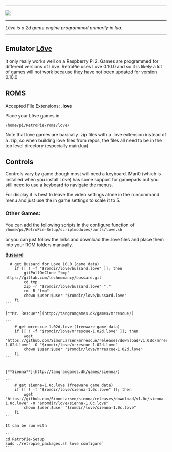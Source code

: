 ***
![](http://dedarwin.net/wp-content/uploads/2015/03/love2d.png)
***
_Löve is a 2d game engine programmed primarily in lua._
***
## Emulator [Löve](https://bitbucket.org/rude/love/src)

It only really works well on a Raspberry Pi 2. Games are programmed for different versions of Löve. RetroPie uses Love 0.10.0 and so it is likely a lot of games will not work because they have not been updated for version 0.10.0

## ROMS

Accepted File Extensions: **.love**

Place your Löve games in

```
/home/pi/RetroPie/roms/love/
```

Note that love games are basically .zip files with a .love extension instead of a .zip, so when building love files from repos, the files all need to be in the top level directory (especially main.lua)

## Controls

Controls vary by game though most will need a keyboard. Mari0 (which is installed when you install Löve) has some support for gamepads but you still need to use a keyboard to navigate the menus. 

For display it is best to leave the video settings alone in the runcommand menu and just use the in game settings to scale it to 5.

### Other Games:

You can add the following scripts in the configure function of `/home/pi/RetroPie-Setup/scriptmodules/ports/love.sh`

or you can just follow the links and download the .love files and place them into your ROM folders manually.


[**Bussard**](http://technomancy.itch.io/bussard)

````  
  # get Bussard for Love 10.0 (game data)
    if [[ ! -f "$romdir/love/bussard.love" ]]; then
        gitPullOrClone "tmp" https://gitlab.com/technomancy/bussard.git
        cd tmp
        zip -r "$romdir/love/bussard.love" "."
        rm -R "tmp"
        chown $user:$user "$romdir/love/bussard.love"
    fi
```

[**Mr. Rescue**](http://tangramgames.dk/games/mrrescue/)

```
    # get mrrescue-1.02d.love (freeware game data)
    if [[ ! -f "$romdir/love/mrrescue-1.02d.love" ]]; then
        wget "https://github.com/SimonLarsen/mrrescue/releases/download/v1.02d/mrrescue-1.02d.love" -O "$romdir/love/mrrescue-1.02d.love"
        chown $user:$user "$romdir/love/mrrescue-1.02d.love"
    fi
```


[**Sienna**](http://tangramgames.dk/games/sienna/)

```
    # get sienna-1.0c.love (freeware game data)
    if [[ ! -f "$romdir/love/sienna-1.0c.love" ]]; then
        wget "https://github.com/SimonLarsen/sienna/releases/download/v1.0c/sienna-1.0c.love" -O "$romdir/love/sienna-1.0c.love"
        chown $user:$user "$romdir/love/sienna-1.0c.love"
    fi
```

It can be run with

```
cd RetroPie-Setup
sudo ./retropie_packages.sh love configure`
```
